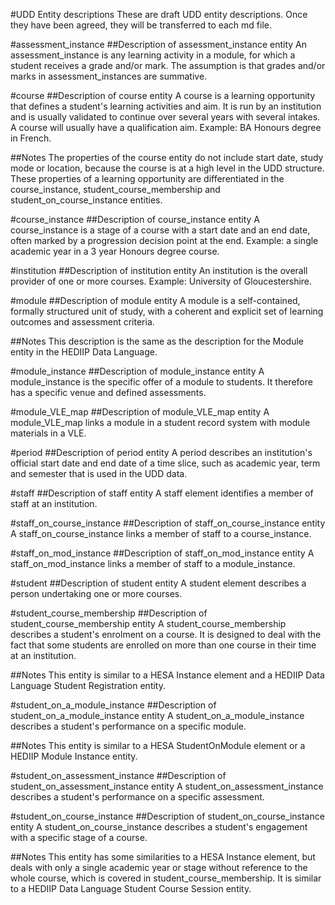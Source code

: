 #UDD Entity descriptions
These are draft UDD entity descriptions. Once they have been agreed, they will be transferred to each md file.

#assessment_instance
##Description of assessment_instance entity
An assessment_instance is any learning activity in a module, for which a student receives a grade and/or mark. The assumption is that grades and/or marks in assessment_instances are summative.

#course
##Description of course entity
A course is a learning opportunity that defines a student's learning activities and aim. It is run by an institution and is usually validated to continue over several years with several intakes. A course will usually have a qualification aim.  Example: BA Honours degree in French.

##Notes
The properties of the course entity do not include start date, study mode or location, because the course is at a high level in the UDD structure.  These properties of a learning opportunity are differentiated in the course_instance, student_course_membership and student_on_course_instance entities.

#course_instance
##Description of course_instance entity
A course_instance is a stage of a course with a start date and an end date, often marked by a progression decision point at the end.  Example: a single academic year in a 3 year Honours degree course.

#institution
##Description of institution entity
An institution is the overall provider of one or more courses.  Example: University of Gloucestershire.

#module
##Description of module entity
A module is a self-contained, formally structured unit of study, with a coherent and explicit set of learning outcomes and assessment criteria.

##Notes
This description is the same as the description for the Module entity in the HEDIIP Data Language.

#module_instance
##Description of module_instance entity
A module_instance is the specific offer of a module to students. It therefore has a specific venue and defined assessments.

#module_VLE_map
##Description of module_VLE_map entity
A module_VLE_map links a module in a student record system with module materials in a VLE.

#period
##Description of period entity
A period describes an institution's official start date and end date of a time slice, such as academic year, term and semester that is used in the UDD data.

#staff
##Description of staff entity
A staff element identifies a member of staff at an institution.

#staff_on_course_instance
##Description of staff_on_course_instance entity
A staff_on_course_instance links a member of staff to a course_instance.

#staff_on_mod_instance
##Description of staff_on_mod_instance entity
A staff_on_mod_instance links a member of staff to a module_instance.

#student
##Description of student entity
A student element describes a person undertaking one or more courses.

#student_course_membership
##Description of student_course_membership entity
A student_course_membership describes a student's enrolment on a course.  It is designed to deal with the fact that some students are enrolled on more than one course in their time at an institution.

##Notes
This entity is similar to a HESA Instance element and a HEDIIP Data Language Student Registration entity.

#student_on_a_module_instance
##Description of student_on_a_module_instance entity
A student_on_a_module_instance describes a student's performance on a specific module.

##Notes
This entity is similar to a HESA StudentOnModule element or a HEDIIP Module Instance entity.

#student_on_assessment_instance
##Description of student_on_assessment_instance entity
A student_on_assessment_instance describes a student's performance on a specific assessment.

#student_on_course_instance
##Description of student_on_course_instance entity
A student_on_course_instance describes a student's engagement with a specific stage of a course.

##Notes
This entity has some similarities to a HESA Instance element, but deals with only a single academic year or stage without reference to the whole course, which is covered in student_course_membership.  It is similar to a HEDIIP Data Language Student Course Session entity.